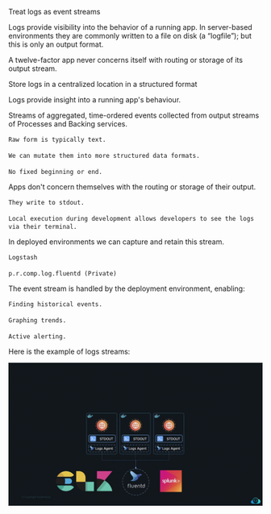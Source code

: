 Treat logs as event streams

Logs provide visibility into the behavior of a running app. In server-based environments they are commonly written to a file on disk (a “logfile”); but this is only an output format.

A twelve-factor app never concerns itself with routing or storage of its output stream.

Store logs in a centralized location in a structured format

Logs provide insight into a running app's behaviour.

Streams of aggregated, time-ordered events collected from output streams of Processes and Backing services.

    Raw form is typically text.

    We can mutate them into more structured data formats.

    No fixed beginning or end.

Apps don't concern themselves with the routing or storage of their output.

    They write to stdout.

    Local execution during development allows developers to see the logs via their terminal.

In deployed environments we can capture and retain this stream.

    Logstash

    p.r.comp.log.fluentd (Private)

The event stream is handled by the deployment environment, enabling:

    Finding historical events.

    Graphing trends.

    Active alerting.

Here is the example of logs streams:

  <img src="images\image-8.png" alt="logs">